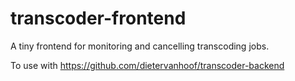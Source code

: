 # transcoder-frontend
A tiny frontend for monitoring and cancelling transcoding jobs.

To use with https://github.com/dietervanhoof/transcoder-backend